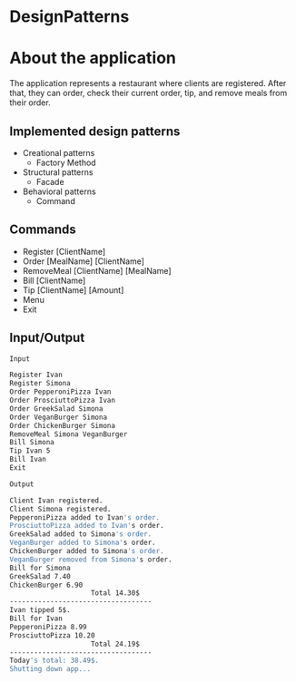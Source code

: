 # DesignPatterns
# About the application
<p>The application represents a restaurant where clients are registered. After that, they can order, check their current order, tip, and remove meals from their order.</p>

## Implemented design patterns
* Creational patterns
    * Factory Method
* Structural patterns
    * Facade
* Behavioral patterns
    * Command
    

## Commands
* Register [ClientName]
* Order [MealName] [ClientName]
* RemoveMeal [ClientName] [MealName]
* Bill [ClientName]
* Tip [ClientName] [Amount]
* Menu
* Exit


## Input/Output
```bash
Input

Register Ivan
Register Simona
Order PepperoniPizza Ivan 
Order ProsciuttoPizza Ivan
Order GreekSalad Simona
Order VeganBurger Simona
Order ChickenBurger Simona
RemoveMeal Simona VeganBurger
Bill Simona
Tip Ivan 5
Bill Ivan
Exit

Output

Client Ivan registered.
Client Simona registered.
PepperoniPizza added to Ivan's order.
ProsciuttoPizza added to Ivan's order.
GreekSalad added to Simona's order.
VeganBurger added to Simona's order.
ChickenBurger added to Simona's order.
VeganBurger removed from Simona's order.
Bill for Simona
GreekSalad 7.40
ChickenBurger 6.90
                    Total 14.30$
-----------------------------------
Ivan tipped 5$.
Bill for Ivan
PepperoniPizza 8.99
ProsciuttoPizza 10.20
                    Total 24.19$
-----------------------------------
Today's total: 38.49$.
Shutting down app...

```


